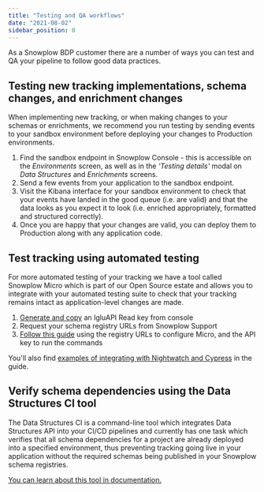 ```yaml
---
title: "Testing and QA workflows"
date: "2021-08-02"
sidebar_position: 0
---
```


As a Snowplow BDP customer there are a number of ways you can test and QA your pipeline to follow good data practices.

## Testing new tracking implementations, schema changes, and enrichment changes

When implementing new tracking, or when making changes to your schemas or enrichments, we recommend you run testing by sending events to your sandbox environment before deploying your changes to Production environments.

1. Find the sandbox endpoint in Snowplow Console - this is accessible on the _Environments_ screen, as well as in the _'Testing details'_ modal on _Data Structures_ and _Enrichments_ screens.
2. Send a few events from your application to the sandbox endpoint.
3. Visit the Kibana interface for your sandbox environment to check that your events have landed in the good queue (i.e. are valid) and that the data looks as you expect it to look (i.e. enriched appropriately, formatted and structured correctly).
4. Once you are happy that your changes are valid, you can deploy them to Production along with any application code.

## Test tracking using automated testing

For more automated testing of your tracking we have a tool called Snowplow Micro which is part of our Open Source estate and allows you to integrate with your automated testing suite to check that your tracking remains intact as application-level changes are made.

1. [Generate and copy](https://console.snowplowanalytics.com/iglu-keys) an IgluAPI Read key from console
2. Request your schema registry URLs from Snowplow Support
3. [Follow this guide](/docs/understanding-your-pipeline/what-is-snowplow-micro/index.md) using the registry URLs to configure Micro, and the API key to run the commands

You'll also find [examples of integrating with Nightwatch and Cypress](/docs/managing-data-quality/testing-and-qa-workflows/set-up-automated-testing-with-snowplow-micro/example-of-automated-tests.md) in the guide.

## Verify schema dependencies using the Data Structures CI tool

The Data Structures CI is a command-line tool which integrates Data Structures API into your CI/CD pipelines and currently has one task which verifies that all schema dependencies for a project are already deployed into a specified environment, thus preventing tracking going live in your application without the required schemas being published in your Snowplow schema registries.

[You can learn about this tool in documentation.](/docs/managing-data-quality/testing-and-qa-workflows/using-the-data-structures-ci-tool-for-data-quality/index.md)
